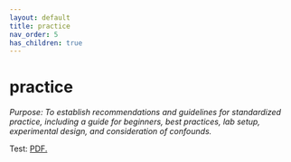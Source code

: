 ```yaml
---
layout: default
title: practice
nav_order: 5
has_children: true
---
```

# practice
*Purpose: To establish recommendations and guidelines for standardized practice, including a guide for beginners, best practices, lab setup, experimental design, and consideration of confounds.*

Test:
<a href="itrusst.github.io/pdfs/NeuroFUSBrochure.pdf" target="_blank">PDF.</a>
